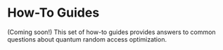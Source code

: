 # How-To Guides

(Coming soon!) This set of how-to guides provides answers to common questions about quantum random access optimization.
